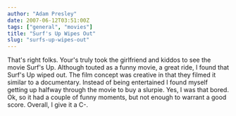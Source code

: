 ```yaml
---
author: "Adam Presley"
date: 2007-06-12T03:51:00Z
tags: ["general", "movies"]
title: "Surf's Up Wipes Out"
slug: "surfs-up-wipes-out"
---
```


That's right folks. Your's truly took the girlfriend and kiddos to see
the movie Surf's Up. Although touted as a funny movie, a great ride, I
found that Surf's Up wiped out. The film concept was creative in that
they filmed it similar to a documentary. Instead of being entertained I
found myself getting up halfway through the movie to buy a slurpie. Yes,
I was that bored. Ok, so it had a couple of funny moments, but not
enough to warrant a good score.
Overall, I give it a C-.
